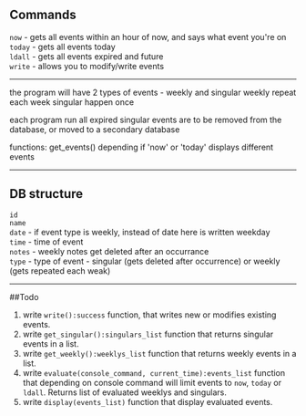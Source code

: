 ## Commands 

`now` - gets all events within an hour of now, and says what event you're on <br/>
`today` - gets all events today <br/>
`ldall` - gets all events expired and future <br/>
`write` - allows you to modify/write events <br/>
***
the program will have 2 types of events - weekly and singular
weekly repeat each week
singular happen once

each program run all expired singular events are to be removed from the database, or moved to a secondary database

functions:
get_events() depending if 'now' or 'today' displays different events
***
## DB structure
`id`<br/>
`name`<br/>
`date` - if event type is weekly, instead of date here is written weekday<br/>
`time` - time of event<br/>
`notes` - weekly notes get deleted after an occurrance<br/>
`type` - type of event - singular (gets deleted after occurrence) or weekly (gets repeated each weak)<br/>

***
##Todo
1) write `write():success` function, that writes new or modifies existing events. <br/>
2) write `get_singular():singulars_list` function that returns singular events in a list. <br/>
3) write `get_weekly():weeklys_list` function that returns weekly events in a list.<br/>
4) write `evaluate(console_command, current_time):events_list` function that depending on console command will limit events to `now`, `today` or
   `ldall`. Returns list of evaluated weeklys and singulars.<br/>
5) write `display(events_list)` function that display evaluated events.